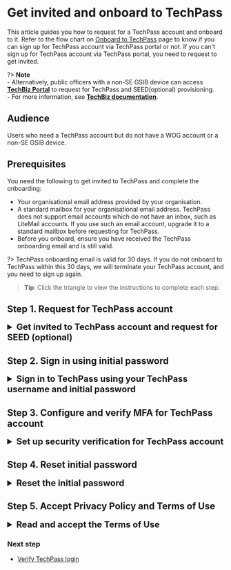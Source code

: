 # Get invited and onboard to TechPass

This article guides you how to request for a TechPass account and onboard to it. Refer to the flow chart on [Onboard to TechPass](onboard-to-techpass) page to know if you can sign up for TechPass account via TechPass portal or not. If you can't sign up for TechPass account via TechPass portal, you need to request to get invited.  

?> **Note**<br>- Alternatively, public officers with a non-SE GSIB device can access [**TechBiz Portal**](https://portal.techbiz.suite.gov.sg) to request for TechPass and SEED(optional) provisioning. <br>- For more information, see [**TechBiz documentation**](https://docs.developer.tech.gov.sg/docs/techbiz-documentation/).


## Audience

Users who need a TechPass account but do not have a WOG account or a non-SE GSIB device.

## Prerequisites

You need the following to get invited to TechPass and complete the onboarding:

- Your organisational email address provided by your organisation.
- A standard mailbox for your organisational email address. TechPass does not support email accounts which do not have an inbox, such as LiteMail accounts. If you use such an email account, upgrade it to a standard mailbox before requesting for TechPass.
- Before you onboard, ensure you have received the TechPass onboarding email and is still valid.

?> TechPass onboarding email is valid for 30 days. If you do not onboard to TechPass within this 30 days, we will terminate your TechPass account, and you need to sign up again.


> **Tip**: Click the triangle to view the instructions to complete each step.

## Step 1. Request for TechPass account

<details><summary style="font-size:20px;font-weight:bold">Get invited to TechPass account and request for SEED (optional)</summary>

1. Contact your project manager or the reporting officer to request for TechPass account and SEED provisioning(optional).

!> You need SEED provisioning to access SGTS and GCC 2.0 resources via an Internet Device.

2. Provide the required details in this request such as your organisational email address, mobile phone number and project name.

   Project manager or the reporting officer contacts the sponsoring agency or the tenant admin to invite you to TechPass.

> **Additional information**:
  >
  > **When you are invited to TechPass**
  >- A TechPass account is provisioned for you and is in pending state.
  >- We'll send the TechPass onboarding email to activate the account. This email is valid only for 30 days and will have your TechPass account or log in ID. 
  >- Your TechPass log in ID's domain will be ``techpass.gov.sg```.
  
  >
  > **If SEED provisioning is approved**:
  >- We'll send the SEED onboarding email within the next three business days.
  >- This email is valid only for 30 days.
  >- Ensure that you have activated your TechPass account before proceeding to onboard your Internet Device to SEED .
  >- If your SEED onboarding email has expired, you need to request again.

 
</details>

## Step 2. Sign in using initial password

<details> <summary style="font-size:20px;font-weight:bold">Sign in to TechPass using your TechPass username and initial password</summary>

 1. Go to the required Docs portal environment and click **Login**.

    - [Docs portal - staging environment](https://stg.docs.developer.tech.gov.sg/)
    - [Docs portal - production environment](https://docs.developer.tech.gov.sg/)

  2. Enter your TechPass username and click **Next**.

    ![vendor-sign-in-1](assets/support/Vendor_email.png)

  3. Enter the initial password and click **Sign in**.

    ![vendor-initial-pwd](assets/support/vendor-initial-password.png)

  4. Click **Next** to configure MFA for your TechPass account. 

   ![proceed-to-mfa-setup](assets/support/more-info-required.png ':size=500')

  </details>

## Step 3. Configure and verify MFA for TechPass account

<details> <summary style="font-size:20px;font-weight:bold">Set up security verification for TechPass account</summary>

  1. Install Microsoft Authenticator on your mobile device.
  
  2. Click **Next** on your computer. 

    ![vendor-mfa-1](assets/support/vendor-mfa-1-new.png)

  > **Note**
  > You may install any authenticator. However, as we recommend Microsoft authenticator, this document guides you to configure TechPass MFA using that.

  3. On your mobile device, open Microsoft **Authenticator** and select **+ Add account** > **Work or School account**.
  4. Select **Scan a QR code**.
  5. Go back to your computer and click **Next**.

  ![vendor-mfa-2](assets/support/vendor-mfa-2-new.png)

  6. Scan the QR code on your computer screen and click **Next**. 
  
  Your TechPass account gets activated and is now linked to the authenticator app.
    ![vendor-scan-qr-code](assets/support/vendor-mfa-3-new.png)
  
  A number is shown on your browser.

   ![number-mfa](assets/images/onboarding/po-non-se/number-mfa.png)
  
  7. On the Authenticator app, enter the number shown, and select **Yes** to authenticate your sign-in. 
   
   ![vendor-confirmed-mfa](assets/support/vendor-mfa-5-new.png)

  8. On your computer, click **Next**.
  9. Choose the country code, enter your mobile phone number and click **Next**.
  
  ![vendor-mfa-6](assets/support/vendor-mfa-6-new.png)

  You will receive a six-digit code on this phone number. 

  10. Enter the six-digit code and click **Next**.

  ![vendor-mfa-7](assets/support/vendor-mfa-7-new.png)

  Now your mobile phone is registered successfully to this account.

  11. Click **Next**.

  ![vendor-mfa-8](assets/support/vendor-mfa-8-new.png)  

  11. When you see a success message, click **Done**.

  ![vendor-mfa-9](assets/support/vendor-mfa-9-new.png)

  Now you will be prompted to reset your initial password.
</details>

## Step 4. Reset initial password

<details> <summary style="font-size:20px;font-weight:bold"> Reset the initial password</summary>

  1. Enter your **initial password**, **new password** and retype the new password to confirm.  

  2. Click **Sign in** to proceed to accept the Terms of Use.

  ![vendor-mfa-9](assets/support/vendor-update-initial-password.png)
</details>

## Step 5. Accept Privacy Policy and Terms of Use

<details><summary style="font-size:20px;font-weight:bold"> Read and accept the Terms of Use</summary>

  1. Read the **Privacy Policy** and click **Accept**.
  2. Read the **Terms of Use** and click **Accept**.
  3. If SEED has been provisioned to you, read the **MDM AUP Policy** and click **Accept**.

  You have now successfully onboarded to your TechPass account. If you need to onboard your Internet Device to SEED, you can proceed now.

?> Refer to [Prerequisites for onboarding your device to SEED](https://docs.developer.tech.gov.sg/docs/security-suite-for-engineering-endpoint-devices/#/prerequisites-for-onboarding) before proceeding to onboard your Internet Device to SEED.

</details>

### Next step

- [Verify TechPass login](log-in-with-techpass#log-in-to-a-service-using-your-techpass-account)


